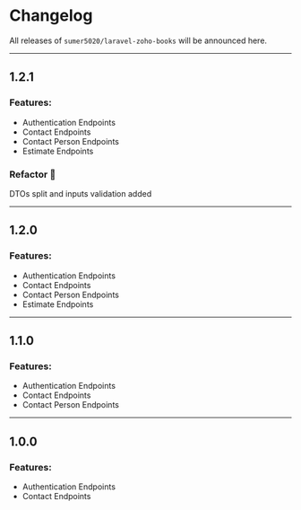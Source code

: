 # Changelog

All releases of `sumer5020/laravel-zoho-books` will be announced here.

-------------------------------

## 1.2.1

### Features:

* Authentication Endpoints
* Contact Endpoints
* Contact Person Endpoints
* Estimate Endpoints

### Refactor 🔧

DTOs split and inputs validation added

-------------------------------

## 1.2.0

### Features:

* Authentication Endpoints
* Contact Endpoints
* Contact Person Endpoints
* Estimate Endpoints

-------------------------------

## 1.1.0

### Features:

* Authentication Endpoints
* Contact Endpoints
* Contact Person Endpoints

-------------------------------

## 1.0.0

### Features:

* Authentication Endpoints
* Contact Endpoints
